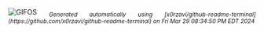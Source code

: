 <div align="justify">
<picture>
    <source media="(prefers-color-scheme: dark)" srcset="https://i.ibb.co/vmFd2fz/output-gif.gif">
    <source media="(prefers-color-scheme: light)" srcset="https://i.ibb.co/vmFd2fz/output-gif.gif">
    <img alt="GIFOS" src="https://i.ibb.co/vmFd2fz/output-gif.gif">
</picture>
<sub><i>Generated automatically using [x0rzavi/github-readme-terminal](https://github.com/x0rzavi/github-readme-terminal) on Fri Mar 29 08:34:50 PM EDT 2024</i></sub>
</div>

<!--  -->
